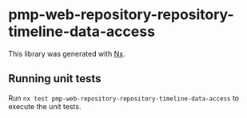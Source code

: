 # pmp-web-repository-repository-timeline-data-access

This library was generated with [Nx](https://nx.dev).

## Running unit tests

Run `nx test pmp-web-repository-repository-timeline-data-access` to execute the unit tests.
